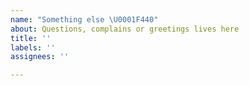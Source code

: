 ```yaml
---
name: "Something else \U0001F440"
about: Questions, complains or greetings lives here
title: ''
labels: ''
assignees: ''

---
```



